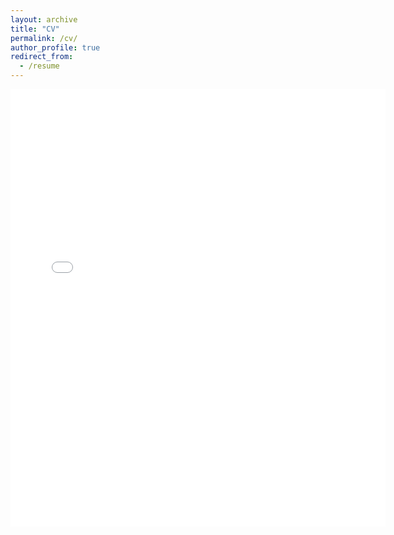 ```yaml
---
layout: archive
title: "CV"
permalink: /cv/
author_profile: true
redirect_from:
  - /resume
---
```


<embed src="{{ site.baseurl }}/files/yang_cv2024(1).pdf" width="600" height="700" type='application/pdf'>

